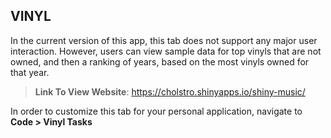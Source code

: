 <!-- _sidebar.md -->

## VINYL

In the current version of this app, this tab does not support any major user interaction. However, users can view sample data for top vinyls that are not owned, and then a ranking of years, based on the most vinyls owned for that year. 

>**Link To View Website**: https://cholstro.shinyapps.io/shiny-music/


In order to customize this tab for your personal application, navigate to **Code > Vinyl Tasks**